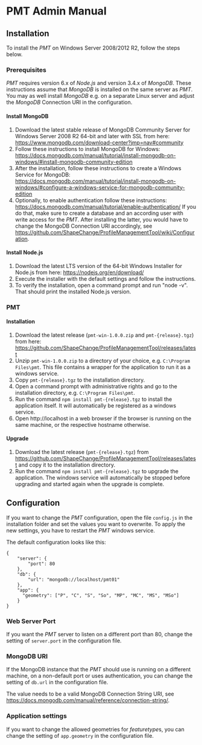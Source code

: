 # PMT Admin Manual

## Installation

To install the *PMT* on Windows Server 2008/2012 R2, follow the steps below.

### Prerequisites

*PMT* requires version 6.x of *Node.js* and version 3.4.x of *MongoDB*. These instructions assume that *MongoDB* is installed on the same server as *PMT*. You may as well install *MongoDB* e.g. on a separate Linux server and adjust the *MongoDB* Connection URI in the configuration.

#### Install MongoDB

1. Download the latest stable release of MongoDB Community Server for Windows Server 2008 R2 64-bit and later with SSL from here: https://www.mongodb.com/download-center?jmp=nav#community
2. Follow these instructions to install MongoDB for Windows: https://docs.mongodb.com/manual/tutorial/install-mongodb-on-windows/#install-mongodb-community-edition
3. After the installation, follow these instructions to create a Windows Service for MongoDB: https://docs.mongodb.com/manual/tutorial/install-mongodb-on-windows/#configure-a-windows-service-for-mongodb-community-edition
4. Optionally, to enable authentication follow these instructions: https://docs.mongodb.com/manual/tutorial/enable-authentication/
  If you do that, make sure to create a database and an according user with write access for the *PMT*. After installing the latter, you would have to change the MongoDB Connection URI accordingly, see https://github.com/ShapeChange/ProfileManagementTool/wiki/Configuration.

#### Install Node.js

1. Download the latest LTS version of the 64-bit Windows Installer for Node.js from here: https://nodejs.org/en/download/
2. Execute the installer with the default settings and follow the instructions.
3. To verify the installation, open a command prompt and run "node -v". That should print the installed Node.js version.

### PMT

#### Installation

1. Download the latest release (`pmt-win-1.0.0.zip` and `pmt-{release}.tgz`) from here: https://github.com/ShapeChange/ProfileManagementTool/releases/latest
2. Unzip `pmt-win-1.0.0.zip` to a directory of your choice, e.g. `C:\Program Files\pmt`. This file contains a wrapper for the application to run it as a windows service.
3. Copy `pmt-{release}.tgz` to the installation directory.
4. Open a command prompt with administrative rights and go to the installation directory, e.g. `C:\Program Files\pmt`.
5. Run the command `npm install pmt-{release}.tgz` to install the application itself. It will automatically be registered as a windows service. 
6. Open http://localhost in a web browser if the browser is running on the same machine, or the respective hostname otherwise. 

#### Upgrade

1. Download the latest release (`pmt-{release}.tgz`) from https://github.com/ShapeChange/ProfileManagementTool/releases/latest and copy it to the installation directory.
2. Run the command `npm install pmt-{release}.tgz` to upgrade the application. The windows service will automatically be stopped before upgrading and started again when the upgrade is complete.

## Configuration

If you want to change the *PMT* configuration, open the file `config.js` in the installation folder and set the values you want to overwrite. To apply the new settings, you have to restart the *PMT* windows service.

The default configuration looks like this:

```
{
    "server": {
        "port": 80
    },
    "db": {
        "url": "mongodb://localhost/pmt01"
    },
    "app": {
      "geometry": ["P", "C", "S", "So", "MP", "MC", "MS", "MSo"]
    }
}
```

### Web Server Port

If you want the *PMT* server to listen on a different port than 80, change the setting of `server.port` in the configuration file.

### MongoDB URI

If the MongoDB instance that the *PMT* should use is running on a different machine, on a non-default port or uses authentication, you can change the setting of `db.url` in the configuration file.

The value needs to be a valid MongoDB Connection String URI, see https://docs.mongodb.com/manual/reference/connection-string/. 

### Application settings

If you want to change the allowed geometries for *featuretype*s, you can change the setting of `app.geometry` in the configuration file.